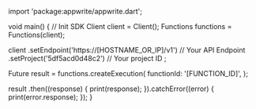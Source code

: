 import 'package:appwrite/appwrite.dart';

void main() { // Init SDK
  Client client = Client();
  Functions functions = Functions(client);

  client
    .setEndpoint('https://[HOSTNAME_OR_IP]/v1') // Your API Endpoint
    .setProject('5df5acd0d48c2') // Your project ID
  ;

  Future result = functions.createExecution(
    functionId: '[FUNCTION_ID]',
  );

  result
    .then((response) {
      print(response);
    }).catchError((error) {
      print(error.response);
  });
}